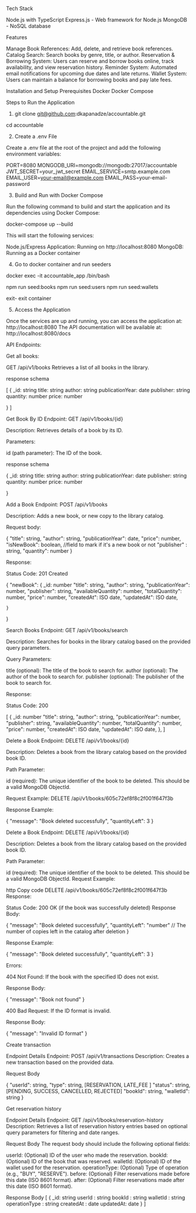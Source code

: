 Tech Stack

Node.js with TypeScript
Express.js - Web framework for Node.js
MongoDB - NoSQL database

Features

Manage Book References: Add, delete, and retrieve book references.
Catalog Search: Search books by genre, title, or author.
Reservation & Borrowing System: Users can reserve and borrow books online, track availability, and view reservation history.
Reminder System: Automated email notifications for upcoming due dates and late returns.
Wallet System: Users can maintain a balance for borrowing books and pay late fees.

Installation and Setup
Prerequisites
Docker
Docker Compose

Steps to Run the Application

1. git clone git@github.com:dkapanadze/accountable.git

cd accountable

2. Create a .env File

Create a .env file at the root of the project and add the following environment variables:

PORT=8080
MONGODB_URI=mongodb://mongodb:27017/accountable
JWT_SECRET=your_jwt_secret
EMAIL_SERVICE=smtp.example.com
EMAIL_USER=your-email@example.com
EMAIL_PASS=your-email-password

3. Build and Run with Docker Compose

Run the following command to build and start the application and its dependencies using Docker Compose:

docker-compose up --build

This will start the following services:

Node.js/Express Application: Running on http://localhost:8080
MongoDB: Running as a Docker container

4. Go to docker container and run seeders

docker exec -it accountable_app /bin/bash

npm run seed:books
npm run seed:users
npm run seed:wallets

exit- exit container

5. Access the Application

Once the services are up and running, you can access the application at: http://localhost:8080
The API documentation will be available at: http://localhost:8080/docs

API Endpoints:

Get all books:

GET /api/v1/books
Retrieves a list of all books in the library.

response schema

[
{
\_id: string
title: string
author: string
publicationYear: date
publisher: string
quantity: number
price: number

}
]

Get Book By ID
Endpoint: GET /api/v1/books/{id}

Description: Retrieves details of a book by its ID.

Parameters:

id (path parameter): The ID of the book.

response schema

{
\_id: string
title: string
author: string
publicationYear: date
publisher: string
quantity: number
price: number

}

Add a Book
Endpoint: POST /api/v1/books

Description: Adds a new book, or new copy to the library catalog.

Request body:

{
"title": string,
"author": string,
"publicationYear": date,
"price": number,
"isNewBook": boolean, //field to mark if it's a new book or not
"publisher" : string,
"quantity": number
}

Response:

Status Code: 201 Created

{
"newBook": {
\_id: number
"title": string,
"author": string,
"publicationYear": number,
"publisher": string,
"availableQuantity": number,
"totalQuantity": number,
"price": number,
"createdAt": ISO date,
"updatedAt": ISO date,

    }

}

Search Books
Endpoint: GET /api/v1/books/search

Description: Searches for books in the library catalog based on the provided query parameters.

Query Parameters:

title (optional): The title of the book to search for.
author (optional): The author of the book to search for.
publisher (optional): The publisher of the book to search for.

Response:

Status Code: 200

[
{
\_id: number
"title": string,
"author": string,
"publicationYear": number,
"publisher": string,
"availableQuantity": number,
"totalQuantity": number,
"price": number,
"createdAt": ISO date,
"updatedAt": ISO date,
},
]

Delete a Book
Endpoint: DELETE /api/v1/books/{id}

Description: Deletes a book from the library catalog based on the provided book ID.

Path Parameter:

id (required): The unique identifier of the book to be deleted. This should be a valid MongoDB ObjectId.

Request Example: DELETE /api/v1/books/605c72ef8f8c2f001f647f3b

Response Example:

{
"message": "Book deleted successfully",
"quantityLeft": 3
}

Delete a Book
Endpoint: DELETE /api/v1/books/{id}

Description: Deletes a book from the library catalog based on the provided book ID.

Path Parameter:

id (required): The unique identifier of the book to be deleted. This should be a valid MongoDB ObjectId.
Request Example:

http
Copy code
DELETE /api/v1/books/605c72ef8f8c2f001f647f3b
Response:

Status Code: 200 OK (if the book was successfully deleted)
Response Body:

{
"message": "Book deleted successfully",
"quantityLeft": "number" // The number of copies left in the catalog after deletion
}

Response Example:

{
"message": "Book deleted successfully",
"quantityLeft": 3
}

Errors:

404 Not Found: If the book with the specified ID does not exist.

Response Body:

{
"message": "Book not found"
}

400 Bad Request: If the ID format is invalid.

Response Body:

{
"message": "Invalid ID format"
}

Create transaction

Endpoint Details
Endpoint: POST /api/v1/transactions
Description: Creates a new transaction based on the provided data.

Request Body

{
"userId": string,
"type": string, [RESERVATION, LATE_FEE ]
"status": string, [PENDING, SUCCESS, CANCELLED, REJECTED]
"bookId": string,
"walletId": string
}

Get reservation history

Endpoint Details
Endpoint: GET /api/v1/books/reservation-history
Description: Retrieves a list of reservation history entries based on optional query parameters for filtering and date ranges.

Request Body
The request body should include the following optional fields:

userId: (Optional) ID of the user who made the reservation.
bookId: (Optional) ID of the book that was reserved.
walletId: (Optional) ID of the wallet used for the reservation.
operationType: (Optional) Type of operation (e.g., "BUY", "RESERVE").
before: (Optional) Filter reservations made before this date (ISO 8601 format).
after: (Optional) Filter reservations made after this date (ISO 8601 format).

Response Body
[
{
\_id: string
userId : string
bookId : string
walletId : string
operationType : string
createdAt : date
updatedAt: date
}
]
